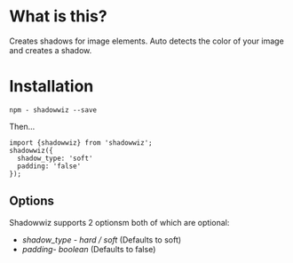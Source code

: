 # What is this?


Creates shadows for image elements.
Auto detects the color of your image and creates a shadow.


# Installation

`npm - shadowwiz --save`

Then...

```
import {shadowwiz} from 'shadowwiz';
shadowwiz({
  shadow_type: 'soft'
  padding: 'false'
});
```

## Options


Shadowwiz supports 2 optionsm both of which are optional:


* *shadow_type* - _hard / soft_ (Defaults to soft)
* *padding*- _boolean_ (Defaults to false)
